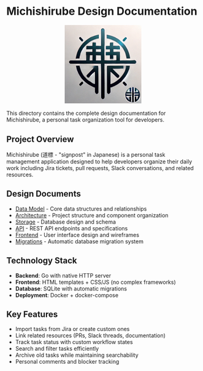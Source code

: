 # Michishirube Design Documentation

<div align="center">
  <img src="../assets/michishirube-logo.png" alt="Michishirube Logo" width="200"/>
</div>

This directory contains the complete design documentation for Michishirube, a personal task organization tool for developers.

## Project Overview

Michishirube (道標 - "signpost" in Japanese) is a personal task management application designed to help developers organize their daily work including Jira tickets, pull requests, Slack conversations, and related resources.

## Design Documents

- [Data Model](./data-model.md) - Core data structures and relationships
- [Architecture](./architecture.md) - Project structure and component organization  
- [Storage](./storage.md) - Database design and schema
- [API](./api.md) - REST API endpoints and specifications
- [Frontend](./frontend.md) - User interface design and wireframes
- [Migrations](./migrations.md) - Automatic database migration system

## Technology Stack

- **Backend**: Go with native HTTP server
- **Frontend**: HTML templates + CSS/JS (no complex frameworks)
- **Database**: SQLite with automatic migrations
- **Deployment**: Docker + docker-compose

## Key Features

- Import tasks from Jira or create custom ones
- Link related resources (PRs, Slack threads, documentation)
- Track task status with custom workflow states
- Search and filter tasks efficiently
- Archive old tasks while maintaining searchability
- Personal comments and blocker tracking